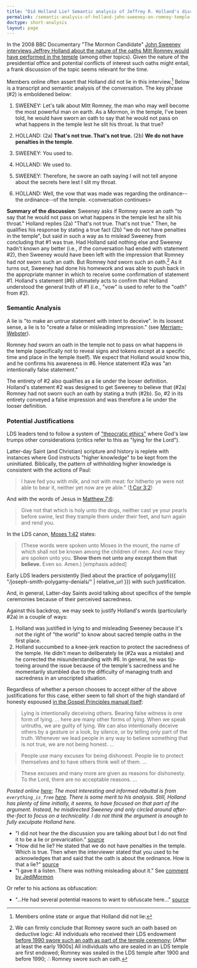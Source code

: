 ```yaml
---
title: "Did Holland Lie? Semantic analysis of Jeffrey R. Holland's discussion with John Sweeney about Mitt Romney's Temple Oaths"
permalink: /semantic-analysis-of-holland-john-sweeney-on-romney-temple-oaths/
doctype: short-analysis
layout: page
---
```


In the 2008 BBC Documentary "The Mormon Candidate" [John Sweeney interviews Jeffrey Holland about the nature of the oaths Mitt Romney would have performed in the temple](https://www.youtube.com/watch?v=0zE8JKDZazc) (among other topics).  Given the nature of the presidential office and potential conflicts of interest such oaths might entail, a frank discussion of the topic seems relevant for the time.

Members online often assert that Holland did not lie in this interview.[^membersassert] Below is a transcript and semantic analysis of the conversation.  The key phrase (#2) is emboldened below:

1. SWEENEY: Let's talk about Mitt Romney, the man who may well become the most powerful man on earth.  As a Mormon, in the temple, I've been told, he would have sworn an oath to say that he would not pass on what happens in the temple lest he slit his throat.  Is that true?

2. HOLLAND: (2a) **That's not true.  That's not true.** (2b) **We do not have penalties in the temple**.

3. SWEENEY: You used to.

4. HOLLAND: We used to.

5. SWEENEY: Therefore, he swore an oath saying I will not tell anyone about the secrets here lest I slit my throat.

6. HOLLAND: Well, the vow that was made was regarding the ordinance--the ordinance--of the temple. \<conversation continues\>

**Summary of the discussion**: Sweeney asks if Romney swore an oath "to say that he would not pass on what happens in the temple lest he slit his throat."  Holland replies (2a) "That's not true.  That's not true."  Then, he qualifies his response by stating a true fact (2b) "we do not have penalties in the temple", but said in such a way as to mislead Sweeney from concluding that #1 was true.  Had Holland said nothing else and Sweeney hadn't known any better (i.e., if the conversation had ended with statement #2), then Sweeney would have been left with the impression that Romney had _not_ sworn such an oath.  But Romney _had_ sworn such an oath.[^romneysworeanoath]  As it turns out, Sweeney had done his homework and was able to push back in the appropriate manner in which to receive some confirmation of statement #1.  Holland's statement (#6) ultimately acts to confirm that Holland understood the general truth of #1 (i.e., "vow" is used to refer to the "oath" from #2).

### Semantic Analysis

A lie is "to make an untrue statement with intent to deceive". In its loosest sense, a lie is to "create a false or misleading impression." (see [Merriam-Webster](https://www.merriam-webster.com/dictionary/lie)).

Romney _had_ sworn an oath in the temple not to pass on what happens in the temple (specifically not to reveal signs and tokens except at a specific time and place in the temple itself).  We expect that Holland would know this, and he confirms his awareness in #6.  Hence statement #2a was "an intentionally false statement."

The entirety of #2 also qualifies as a lie under the looser definition.  Holland's statement #2 was designed to get Sweeney to believe that (#2a) Romney had not sworn such an oath by stating a truth (#2b).  So, #2 in its entirety conveyed a false impression and was therefore a lie under the looser definition.

### Potential Justifications 

LDS leaders tend to follow a system of ["theocratic ethics"](http://www.patheos.com/mormon/theocratic-ethics-todd-compton-10-24-2012) where God's law trumps other considerations (critics refer to this as "lying for the Lord").

Latter-day Saint (and Christian) scripture and history is replete with instances where God instructs "higher knowledge" to be kept from the uninitiated.  Biblically, the pattern of withholding higher knowledge is consistent with the actions of Paul:

> I have fed you with milk, and not with meat: for hitherto ye were not able to bear it, neither yet now are ye able." ([1 Cor 3:2](http://biblehub.com/1_corinthians/3-2.htm))

And with the words of Jesus in [Matthew 7:6](http://biblehub.com/matthew/7-6.htm):

> Give not that which is holy unto the dogs, neither cast ye your pearls before swine, lest they trample them under their feet, and turn again and rend you.

In the LDS canon, [Moses 1:42](https://www.lds.org/scriptures/pgp/moses/1.42) states:

> (These words were spoken unto Moses in the mount, the name of which shall not be known among the children of men. And now they are spoken unto you. **Show them not unto any except them that believe.** Even so. Amen.) [emphasis added]

Early LDS leaders persistently [lied about the practice of polygamy]({{ "/joseph-smith-polygamy-denials/" | relative_url }}) with such justification.

And, in general, Latter-day Saints avoid talking about specifics of the temple ceremonies because of their perceived sacredness.

Against this backdrop, we may seek to justify Holland's words (particularly #2a) in a couple of ways: 

1. Holland was justified in lying to and misleading Sweeney because it's not the right of "the world" to know about sacred temple oaths in the first place.
2. Holland succumbed to a knee-jerk reaction to protect the sacredness of the temple.  He didn't mean to deliberately lie (#2a was a mistake) and he corrected the misunderstanding with #6.  In general, he was tip-toeing around the issue because of the temple's sacredness and he momentarily stumbled due to the difficulty of managing truth and sacredness in an unscripted situation.

Regardless of whether a person chooses to accept either of the above justifications for this case, either seem to fall short of the high standard of honesty espoused [in the Gospel Principles manual itself](https://www.lds.org/manual/gospel-principles/chapter-31-honesty?lang=eng#p11):

> Lying is intentionally deceiving others. Bearing false witness is one form of lying. ... here are many other forms of lying. When we speak untruths, we are guilty of lying. We can also intentionally deceive others by a gesture or a look, by silence, or by telling only part of the truth. Whenever we lead people in any way to believe something that is not true, we are not being honest. ...

> People use many excuses for being dishonest. People lie to protect themselves and to have others think well of them. ...

> These excuses and many more are given as reasons for dishonesty. To the Lord, there are no acceptable reasons. ...

*Posted online [here](https://www.reddit.com/r/mormon/comments/7c2tuq/did_holland_lie_semantic_analysis_of_jeffrey_r/); The most interesting and informed rebuttal is from `everything_is_free` [here](https://www.reddit.com/r/mormon/comments/7c2tuq/did_holland_lie_semantic_analysis_of_jeffrey_r/dpmxeru/).  There is some merit to his analysis.  Still, Holland has plenty of time initially, it seems, to have focused on that part of the argument.  Instead, he misdirected Sweeney and only circled around after-the-fact to focus on a technicality.  I do not think the argument is enough to fully exculpate Holland here.*

[^membersassert]: Members online state or argue that Holland did not lie:

* "I did not hear the the discussion you are talking about but I do not find it to be a lie or prevarication." [source](https://www.quora.com/Why-did-the-Mormon-leader-Jeffrey-Holland-lie-on-television-about-Mitt-Romney-executing-the-signs-of-the-penalty-in-the-Mormon-temple/answer/R-Lynn-Thomas?srid=uJIq)
* "How did he lie? He stated that we do not have penalties in the temple. Which is true. Then when the interviewer stated that you used to he acknowledges that and said that the oath is about the ordinance. How is that a lie?" [source](https://www.quora.com/Why-did-the-Mormon-leader-Jeffrey-Holland-lie-on-television-about-Mitt-Romney-executing-the-signs-of-the-penalty-in-the-Mormon-temple/answer/Andrew-McLean-11?srid=uJIq)
* "I gave it a listen. There was nothing misleading about it." See [comment by JediMormon](https://www.youtube.com/watch?v=0zE8JKDZazc)

Or refer to his actions as obfuscation:

* "...He had several potential reasons to want to obfuscate here..." [source](https://www.quora.com/Why-did-Jeffrey-R-Holland-lie-to-the-media-about-the-temple-oath-relating-to-slitting-our-throats/answer/Craig-Good?srid=uJIq)

[^romneysworeanoath]: We can firmly conclude that Romney swore such an oath based on deductive logic: All individuals who received their LDS endowment [before 1990 swore such an oath as part of the temple ceremony](https://en.wikipedia.org/wiki/Penalty_(Mormonism)); [After at least the early 1900s] All individuals who are sealed in an LDS temple are first endowed; Romney was sealed in the LDS temple after 1900 and before 1990; ∴ Romney swore such an oath.
